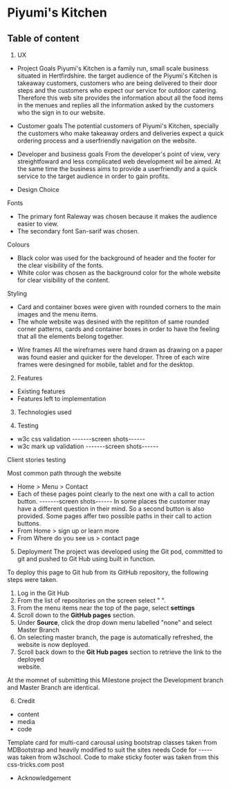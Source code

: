 # Piyumi's Kitchen
## Table of content
1. UX
- Project Goals
Piyumi's Kitchen is a family run, small scale business situated in Hertfirdshire. the target audience of the Piyumi's Kitchen is takeaway customers, customers who are being delivered to their door steps and the customers who expect our service for outdoor catering. Therefore this web site provides the information about all the food items in the menues and replies all the information asked by the customers who the sign in to our website.

- Customer goals
The potential customers of Piyumi's Kitchen, specially the customers who make takeaway orders and deliveries  expect a quick ordering process and a userfriendly navigation on the website.

- Developer and business goals
From the developer's point of view, very streightfoward and less complicated web development wil be aimed. At the same time the business aims to provide a userfriendly and a quick service to the target audience in order to gain profits. 

- Design Choice

Fonts

* The primary font Raleway was chosen because it makes the audience easier to view. 
* The secondary font San-sarif was chosen.

Colours

* Black color was used for the background of header and the footer for the clear visibility of the fonts.
* White color was chosen as the background color for the whole website for clear visibility of the content. 

Styling

* Card and container boxes were given with rounded corners to the main images and the menu items. 
* The whole website was desined with the repititon of same rounded corner patterns, cards and container boxes in order to have the feeling that all the elements belong together. 

- Wire frames
All the wireframes were hand drawn as drawing on a paper was found easier and quicker for the developer. 
Three of each wire frames were desingned for mobile, tablet and for the desktop. 

2. Features
- Existing features
- Features left to implementation

3. Technologies used

4. Testing
- w3c css validation
-------screen shots------
- w3c mark up validation
-------screen shots------

Client stories testing

Most common path through the website
- Home > Menu > Contact
- Each of these pages point clearly to the next one with a call to action button.
-------screen shots------
In some places the customer may have a different question in their mind. So a second button is also provided. 
Some pages affer two possible paths in their call to action buttons.
- From Home > sign up or learn more
- From Where do you see us > contact page

5. Deployment
The project was developed using the Git pod, committed to git and pushed to Git Hub using built in function.

To deploy this page to Git hub from its GitHub repository, the following steps were taken. 
1. Log in the Git Hub
2. From the list of repositories on the screen select "  ".
3. From the menu items near the top of the page, select <b>settings</b>
4. Scroll down to the <b>GitHub pages</b> section. 
5. Under <b>Source</b>, click the drop down menu labelled "none" and select Master Branch
6. On selecting master branch, the page is automatically refreshed, the website is now deployed.
7. Scroll back down to the <b>Git Hub pages</b> section to retrieve the link to the deployed        
   website. 

At the momnet of submitting this Milestone project the Development branch and Master Branch are identical.

6. Credit
- content
- media
- code

Template card for multi-card carousal using bootstrap classes taken from MDBootstrap and heavily modified to suit the sites needs
Code for ----- was taken from w3school.
Code to make sticky footer was taken from this css-tricks.com post

- Acknowledgement







